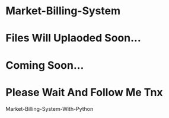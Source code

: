 # Market-Billing-System    



# Files Will Uplaoded Soon...

# Coming Soon...
<h1>Please Wait And Follow Me Tnx</h1>

Market-Billing-System-With-Python
